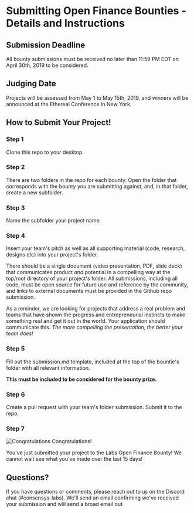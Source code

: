# Submitting Open Finance Bounties - Details and Instructions

## Submission Deadline
All bounty submissions must be received no later than 11:59 PM EDT on April 30th, 2019 to be considered.

## Judging Date
Projects will be assessed from May 1 to May 15th, 2019, and winners will be announced at the Ethereal Conference in New York.

## How to Submit Your Project!

### Step 1
Clone this repo to your desktop.

### Step 2
There are two folders in the repo for each bounty. Open the folder that corresponds with the bounty you are submitting against, and, in that folder, create a new subfolder.

### Step 3
Name the subfolder your project name.

### Step 4
Insert your team's pitch as well as all supporting material (code, research, designs etc) into your project's folder.

There should be a single document (video presentation, PDF, slide deck) that communicates product _and_ potential in a compelling way at the top/root directory of your project's folder. All submissions, including all code, must be open source for future use and reference by the community, and links to external documents must be provided in the Github repo submission.

As a reminder, we are looking for projects that address a real problem and teams that have shown the progress and entrepreneurial instincts to make something real and get it out in the world. Your application should communicate this. _The more compelling the presentation, the better your team does!_

### Step 5
Fill out the submission.md template, included at the top of the bountie's folder with all relevant information.

**This must be included to be considered for the bounty prize.**

### Step 6
Create a pull request with your team's folder submission. Submit it to the repo.


### Step 7
![Congratulations](https://media.giphy.com/media/ehhuGD0nByYxO/giphy.gif)
Congratulations!

You've just submitted your project to the Labs Open Finance Bounty! We cannot wait see what you've made over the last 15 days!

## Questions?
If you have questions or comments, please reach out to us on the Discord chat (#consensys-labs). We'll send an email confirming we've received your submission and will send a broad email out
